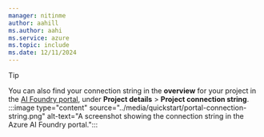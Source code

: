 ```yaml
---
manager: nitinme
author: aahill
ms.author: aahi
ms.service: azure
ms.topic: include
ms.date: 12/11/2024
---
```


> [!TIP]
> You can also find your connection string in the **overview** for your project in the [AI Foundry portal](https://ai.azure.com/), under **Project details** > **Project connection string**.
> :::image type="content" source="../media/quickstart/portal-connection-string.png" alt-text="A screenshot showing the connection string in the Azure AI Foundry portal.":::
